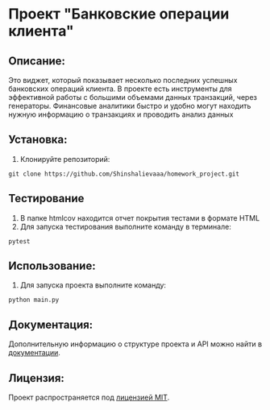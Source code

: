 # Проект "Банковские операции клиента"

## Описание:

Это виджет, который показывает несколько последних успешных банковских операций клиента.
В проекте есть инструменты для эффективной работы с большими объемами данных транзакций,
через генераторы. Финансовые аналитики быстро и удобно могут находить нужную информацию 
о транзакциях и проводить анализ данных

## Установка:

1. Клонируйте репозиторий:
```
git clone https://github.com/Shinshalievaaa/homework_project.git
```

## Тестирование

1. В папке htmlcov находится отчет покрытия тестами в формате HTML
2. Для запуска тестирования выполните команду в терминале:
```
pytest
```

## Использование:

1. Для запуска проекта выполните команду:
```
python main.py
```

## Документация:

Дополнительную информацию о структуре проекта и API можно найти в [документации](docs/README.md).

## Лицензия:

Проект распространяется под [лицензией MIT](LICENSE).
